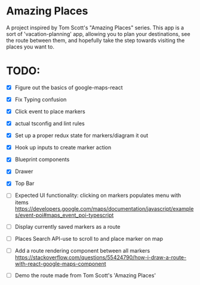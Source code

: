 # Amazing Places

A project inspired by Tom Scott's "Amazing Places" series.
This app is a sort of 'vacation-planning' app, allowing you to plan your destinations, see the route between them,
and hopefully take the step towards visiting the places you want to.

# TODO:
- [x] Figure out the basics of google-maps-react
- [x] Fix Typing confusion
- [x] Click event to place markers
- [x] actual tsconfig and lint rules
- [x] Set up a proper redux state for markers/diagram it out
- [x] Hook up inputs to create marker action
- [x] Blueprint components
- [x] Drawer
- [x] Top Bar
- [ ] Expected UI functionality: clicking on markers populates menu with items
https://developers.google.com/maps/documentation/javascript/examples/event-poi#maps_event_poi-typescript
- [ ] Display currently saved markers as a route
- [ ] Places Search API-use to scroll to and place marker on map
- [ ] Add a route rendering component between all markers https://stackoverflow.com/questions/55424790/how-i-draw-a-route-with-react-google-maps-component
- [ ] Demo the route made from Tom Scott's 'Amazing Places'


